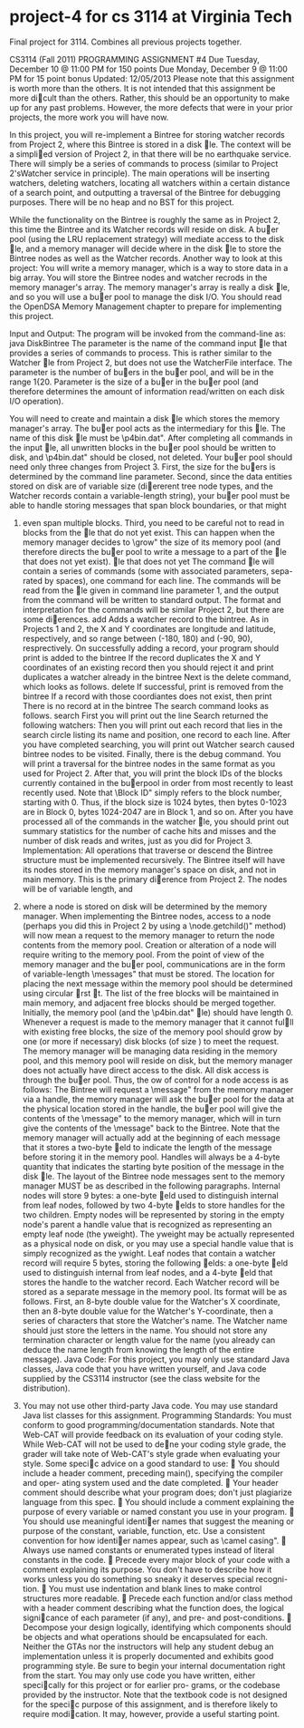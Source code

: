project-4 for cs 3114 at Virginia Tech
=========
Final project for 3114. Combines all previous projects together.

CS3114 (Fall 2011)
PROGRAMMING ASSIGNMENT #4
Due Tuesday, December 10 @ 11:00 PM for 150 points
Due Monday, December 9 @ 11:00 PM for 15 point bonus
Updated: 12/05/2013
Please note that this assignment is worth more than the others. It is not intended that this
assignment be more dicult than the others. Rather, this should be an opportunity to make up
for any past problems. However, the more defects that were in your prior projects, the more work
you will have now.

  In this project, you will re-implement a Bintree for storing watcher records from Project 2,
where this Bintree is stored in a disk le. The context will be a simplied version of Project 2,
in that there will be no earthquake service. There will simply be a series of commands to process
(similar to Project 2'sWatcher service in principle). The main operations will be inserting watchers,
deleting watchers, locating all watchers within a certain distance of a search point, and outputting
a traversal of the Bintree for debugging purposes. There will be no heap and no BST for this
project.

  While the functionality on the Bintree is roughly the same as in Project 2, this time the Bintree
and its Watcher records will reside on disk. A buer pool (using the LRU replacement strategy)
will mediate access to the disk le, and a memory manager will decide where in the disk le to store
the Bintree nodes as well as the Watcher records. Another way to look at this project: You will
write a memory manager, which is a way to store data in a big array. You will store the Bintree
nodes and watcher recrods in the memory manager's array. The memory manager's array is really
a disk le, and so you will use a buer pool to manage the disk I/O.
You should read the OpenDSA Memory Management chapter to prepare for implementing this
project.

Input and Output:
The program will be invoked from the command-line as:
java DiskBintree <command-file-name> <numb-buffers> <buffersize>
The <command-file-name> parameter is the name of the command input le that provides a
series of commands to process. This is rather similar to the Watcher le from Project 2, but does
not use the WatcherFile interface. The <numb-buffers> parameter is the number of buers in the
buer pool, and will be in the range 1{20. Parameter <buffersize> is the size of a buer in the
buer pool (and therefore determines the amount of information read/written on each disk I/O
operation).

  You will need to create and maintain a disk le which stores the memory manager's array. The
buer pool acts as the intermediary for this le. The name of this disk le must be \p4bin.dat".
After completing all commands in the input le, all unwritten blocks in the buer pool should be
written to disk, and \p4bin.dat" should be closed, not deleted.
Your buer pool should need only three changes from Project 3. First, the size for the buers
is determined by the command line parameter. Second, since the data entities stored on disk are of
variable size (diererent tree node types, and the Watcher records contain a variable-length string),
your buer pool must be able to handle storing messages that span block boundaries, or that might

1. even span multiple blocks. Third, you need to be careful not to read in blocks from the le that
do not yet exist. This can happen when the memory manager decides to \grow" the size of its
memory pool (and therefore directs the buer pool to write a message to a part of the le that
does not yet exist). le that does not yet
The command le will contain a series of commands (some with associated parameters, sepa-
rated by spaces), one command for each line. The commands will be read from the le given in
command line parameter 1, and the output from the command will be written to standard output.
The format and interpretation for the commands will be similar Project 2, but there are some
dierences. add <x> <y> <name>
Adds a watcher record to the bintree. As in Projects 1 and 2, the X and Y coordinates are
longitude and latitude, respectively, and so range between (-180, 180) and (-90, 90), resprectively.
On successfully adding a record, your program should print
<name> <x> <y> is added to the bintree
If the record duplicates the X and Y coordinates of an existing record then you should reject it
and print
<name> <x> <y> duplicates a watcher already in the bintree
Next is the delete command, which looks as follows.
delete <x> <y>
If successful, print
<name> <x> <y> is removed from the bintree
If a record with those coordiantes does not exist, then print
There is no record at <x> <y> in the bintree
The search command looks as follows.
search <x> <y> <radius>
First you will print out the line
Search <x> <y> <radius> returned the following watchers:
Then you will print out each record that lies in the search circle listing its name and position,
one record to each line. After you have completed searching, you will print out
Watcher search caused <number> bintree nodes to be visited.
Finally, there is the debug command. You will print a traversal for the bintree nodes in the same
format as you used for Project 2. After that, you will print the block IDs of the blocks currently
contained in the buerpool in order from most recently to least recently used. Note that \Block
ID" simply refers to the block number, starting with 0. Thus, if the block size is 1024 bytes, then
bytes 0-1023 are in Block 0, bytes 1024-2047 are in Block 1, and so on.
After you have processed all of the commands in the watcher le, you should print out summary
statistics for the number of cache hits and misses and the number of disk reads and writes, just as
you did for Project 3.
Implementation:
All operations that traverse or descend the Bintree structure must be implemented recursively.
The Bintree itself will have its nodes stored in the memory manager's space on disk, and not in main
memory. This is the primary dierence from Project 2. The nodes will be of variable length, and

2. where a node is stored on disk will be determined by the memory manager. When implementing
the Bintree nodes, access to a node (perhaps you did this in Project 2 by using a \node.getchild()"
method) will now mean a request to the memory manager to return the node contents from the
memory pool. Creation or alteration of a node will require writing to the memory pool. From
the point of view of the memory manager and the buer pool, communications are in the form of
variable-length \messages" that must be stored.
The location for placing the next message within the memory pool should be determined using
circular rst t. The list of the free blocks will be maintained in main memory, and adjacent free
blocks should be merged together.
Initially, the memory pool (and the \p4bin.dat" le) should have length 0. Whenever a request
is made to the memory manager that it cannot fulll with existing free blocks, the size of the
memory pool should grow by one (or more if necessary) disk blocks (of size <buffersize>) to meet
the request.
The memory manager will be managing data residing in the memory pool, and this memory
pool will reside on disk, but the memory manager does not actually have direct access to the disk.
All disk access is through the buer pool. Thus, the 
ow of control for a node access is as follows:
The Bintree will request a \message" from the memory manager via a handle, the memory manager
will ask the buer pool for the data at the physical location stored in the handle, the buer pool
will give the contents of the \message" to the memory manager, which will in turn give the contents
of the \message" back to the Bintree.
Note that the memory manager will actually add at the beginning of each message that it stores
a two-byte eld to indicate the length of the message before storing it in the memory pool. Handles
will always be a 4-byte quantity that indicates the starting byte position of the message in the disk
le.
The layout of the Bintree node messages sent to the memory manager MUST be as described
in the following paragraphs.
Internal nodes will store 9 bytes: a one-byte eld used to distinguish internal from leaf nodes,
followed by two 4-byte elds to store handles for the two children.
Empty nodes will be represented by storing in the empty node's parent a handle value that
is recognized as representing an empty leaf node (the 
yweight). The 
yweight may be actually
represented as a physical node on disk, or you may use a special handle value that is simply
recognized as the 
ywight.
Leaf nodes that contain a watcher record will require 5 bytes, storing the following elds: a
one-byte eld used to distinguish internal from leaf nodes, and a 4-byte eld that stores the handle
to the watcher record.
Each Watcher record will be stored as a separate message in the memory pool. Its format will
be as follows. First, an 8-byte double value for the Watcher's X coordinate, then an 8-byte double
value for the Watcher's Y-coordinate, then a series of characters that store the Watcher's name.
The Watcher name should just store the letters in the name. You should not store any termination
character or length value for the name (you already can deduce the name length from knowing the
length of the entire message).
Java Code:
For this project, you may only use standard Java classes, Java code that you have written
yourself, and Java code supplied by the CS3114 instructor (see the class website for the distribution).

3. You may not use other third-party Java code. You may use standard Java list classes for this
assignment.
Programming Standards:
You must conform to good programming/documentation standards. Note that Web-CAT will
provide feedback on its evaluation of your coding style. While Web-CAT will not be used to dene
your coding style grade, the grader will take note of Web-CAT's style grade when evaluating your
style. Some specic advice on a good standard to use:
 You should include a header comment, preceding main(), specifying the compiler and oper-
ating system used and the date completed.
 Your header comment should describe what your program does; don't just plagiarize language
from this spec.
 You should include a comment explaining the purpose of every variable or named constant
you use in your program.
 You should use meaningful identier names that suggest the meaning or purpose of the
constant, variable, function, etc. Use a consistent convention for how identier names appear,
such as \camel casing".
 Always use named constants or enumerated types instead of literal constants in the code.
 Precede every major block of your code with a comment explaining its purpose. You don't
have to describe how it works unless you do something so sneaky it deserves special recogni-
tion.
 You must use indentation and blank lines to make control structures more readable.
 Precede each function and/or class method with a header comment describing what the
function does, the logical signicance of each parameter (if any), and pre- and post-conditions.
 Decompose your design logically, identifying which components should be objects and what
operations should be encapsulated for each.
Neither the GTAs nor the instructors will help any student debug an implementation unless
it is properly documented and exhibits good programming style. Be sure to begin your internal
documentation right from the start.
You may only use code you have written, either specically for this project or for earlier pro-
grams, or the codebase provided by the instructor. Note that the textbook code is not designed
for the specic purpose of this assignment, and is therefore likely to require modication. It may,
however, provide a useful starting point.


